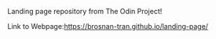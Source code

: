 Landing page repository from The Odin Project!

Link to Webpage:https://brosnan-tran.github.io/landing-page/
